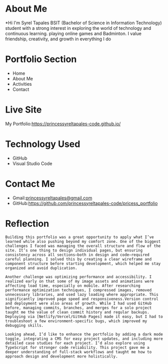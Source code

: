 # About Me
*Hi I'm Syrel Tapales BSIT (Bachelor of Science in Information Technology) student with a strong interest in exploring the world of technology and continuous learning.  playing online games and Badminton. I value friendship, creativity, and growth in everything I do
# Portfolio Section
* Home
* About Me
* Activities
* Contact
# Live Site
My Portfolio:https://princessyreltapales-code.github.io/
# Technology Used
* GitHub
* Visual Studio Code
# Contact Me
* Gmail:princessyreltapales@gmail.com
* GitHub:https://github.com/princessyreltapales-code/pricess_portfolio
# Reflection
    Building this portfolio was a great opportunity to apply what I’ve learned while also pushing beyond my comfort zone. One of the biggest challenges I faced was managing the overall structure and flow of the site. It’s one thing to design individual pages, but ensuring consistency across all sections—both in design and code—required careful planning. I solved this by creating a clear wireframe and component structure before starting development, which helped me stay organized and avoid duplication.

    Another challenge was optimizing performance and accessibility. I realized early on that some of my image assets and animations were affecting load time, especially on mobile. After researching performance optimization techniques, I compressed images, removed unnecessary libraries, and used lazy loading where appropriate. This significantly improved page speed and responsiveness.Version control and deployment were also areas of growth. While I had used GitHub before, managing commits, branches, and merges for a solo project taught me the value of clean commit history and regular backups. Deploying via [Netlify/Vercel/GitHub Pages] made it easy, but I had to troubleshoot a few environment-specific bugs, which improved my debugging skills.

    Looking ahead, I’d like to enhance the portfolio by adding a dark mode toggle, integrating a CMS for easy project updates, and including more detailed case studies for each project. I’d also explore using TypeScript for stronger code reliability. This project gave me a deeper understanding of full-stack workflows and taught me how to approach design and development more holistically.
